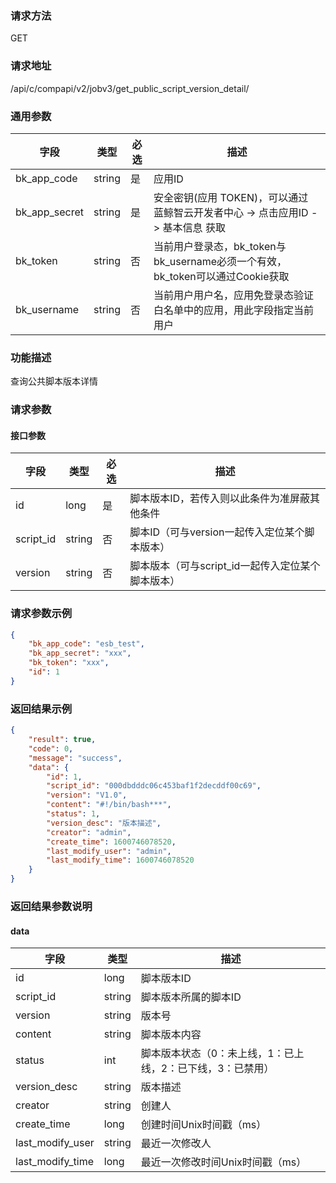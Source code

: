 
### 请求方法

GET


### 请求地址

/api/c/compapi/v2/jobv3/get_public_script_version_detail/


### 通用参数

| 字段 | 类型 | 必选 |  描述 |
|-----------|------------|--------|------------|
| bk_app_code  |  string    | 是 | 应用ID     |
| bk_app_secret|  string    | 是 | 安全密钥(应用 TOKEN)，可以通过 蓝鲸智云开发者中心 -> 点击应用ID -> 基本信息 获取 |
| bk_token     |  string    | 否 | 当前用户登录态，bk_token与bk_username必须一个有效，bk_token可以通过Cookie获取 |
| bk_username  |  string    | 否 | 当前用户用户名，应用免登录态验证白名单中的应用，用此字段指定当前用户 |


### 功能描述

查询公共脚本版本详情

### 请求参数



#### 接口参数

| 字段       |  类型      | 必选   |  描述      |
|----------------------|------------|--------|------------|
| id             |  long       | 是     | 脚本版本ID，若传入则以此条件为准屏蔽其他条件 |
| script_id      |  string     | 否     | 脚本ID（可与version一起传入定位某个脚本版本）  |
| version        |  string     | 否     | 脚本版本（可与script_id一起传入定位某个脚本版本） |

### 请求参数示例

```json
{
    "bk_app_code": "esb_test",
    "bk_app_secret": "xxx",
    "bk_token": "xxx",
    "id": 1
}
```

### 返回结果示例

```json
{
    "result": true,
    "code": 0,
    "message": "success",
    "data": {
        "id": 1,
        "script_id": "000dbdddc06c453baf1f2decddf00c69",
        "version": "V1.0",
        "content": "#!/bin/bash***",
        "status": 1,
        "version_desc": "版本描述",
        "creator": "admin",
        "create_time": 1600746078520,
        "last_modify_user": "admin",
        "last_modify_time": 1600746078520
    }
}
```

### 返回结果参数说明

#### data

| 字段      | 类型      | 描述      |
|-----------|-----------|-----------|
| id                | long      | 脚本版本ID |
| script_id         | string    | 脚本版本所属的脚本ID |
| version           | string    | 版本号 |
| content           | string    | 脚本版本内容 |
| status            | int       | 脚本版本状态（0：未上线，1：已上线，2：已下线，3：已禁用） |
| version_desc      | string    | 版本描述  |
| creator           | string    | 创建人 |
| create_time       | long      | 创建时间Unix时间戳（ms） |
| last_modify_user  | string    | 最近一次修改人 |
| last_modify_time  | long      | 最近一次修改时间Unix时间戳（ms） |